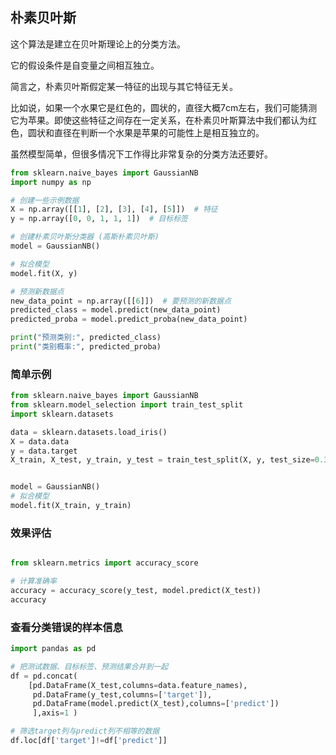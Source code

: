 
## 朴素贝叶斯

这个算法是建立在贝叶斯理论上的分类方法。

它的假设条件是自变量之间相互独立。

简言之，朴素贝叶斯假定某一特征的出现与其它特征无关。

比如说，如果一个水果它是红色的，圆状的，直径大概7cm左右，我们可能猜测它为苹果。即使这些特征之间存在一定关系，在朴素贝叶斯算法中我们都认为红色，圆状和直径在判断一个水果是苹果的可能性上是相互独立的。

虽然模型简单，但很多情况下工作得比非常复杂的分类方法还要好。



```python 
from sklearn.naive_bayes import GaussianNB
import numpy as np

# 创建一些示例数据
X = np.array([[1], [2], [3], [4], [5]])  # 特征
y = np.array([0, 0, 1, 1, 1])  # 目标标签

# 创建朴素贝叶斯分类器 (高斯朴素贝叶斯)
model = GaussianNB()

# 拟合模型
model.fit(X, y)

# 预测新数据点
new_data_point = np.array([[6]])  # 要预测的新数据点
predicted_class = model.predict(new_data_point)
predicted_proba = model.predict_proba(new_data_point)

print("预测类别:", predicted_class)
print("类别概率:", predicted_proba)

```


### 简单示例


```python 
from sklearn.naive_bayes import GaussianNB
from sklearn.model_selection import train_test_split
import sklearn.datasets

data = sklearn.datasets.load_iris()
X = data.data
y = data.target
X_train, X_test, y_train, y_test = train_test_split(X, y, test_size=0.3)


model = GaussianNB()
# 拟合模型
model.fit(X_train, y_train)

```


### 效果评估


```python 

from sklearn.metrics import accuracy_score  

# 计算准确率  
accuracy = accuracy_score(y_test, model.predict(X_test))  
accuracy
```


### 查看分类错误的样本信息


```python 
import pandas as pd

# 把测试数据、目标标签、预测结果合并到一起
df = pd.concat(
    [pd.DataFrame(X_test,columns=data.feature_names), 
     pd.DataFrame(y_test,columns=['target']),
     pd.DataFrame(model.predict(X_test),columns=['predict'])
     ],axis=1 )

# 筛选target列与predict列不相等的数据
df.loc[df['target']!=df['predict']]

```

